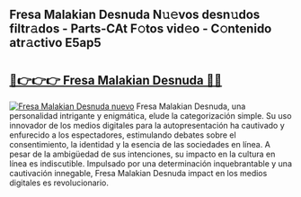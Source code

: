 ## Fresa Malakian Desnuda N𝚞𝚎vos desn𝚞dos filtr𝚊dos - Parts-CAt F𝚘tos vid𝚎o - C𝚘ntenido atr𝚊ctivo E5ap5

# <h2><a href="http://mb86qy.tromn.icu/?c=Fresa+Malakian+Desnuda">🔗👉👉👉 Fresa Malakian Desnuda 🔗🔗</a></h2>

[![Fresa Malakian Desnuda nuevo](https://i.imgur.com/pEAQMta.gif)](http://mb86qy.tromn.icu/?c=Fresa+Malakian+Desnuda)
Fresa Malakian Desnuda, una personalidad intrigante y enigmática, elude la categorización simple. Su uso innovador de los medios digitales para la autopresentación ha cautivado y enfurecido a los espectadores, estimulando debates sobre el consentimiento, la identidad y la esencia de las sociedades en línea. A pesar de la ambigüedad de sus intenciones, su impacto en la cultura en línea es indiscutible. Impulsado por una determinación inquebrantable y una cautivación innegable, Fresa Malakian Desnuda impact en los medios digitales es revolucionario.

